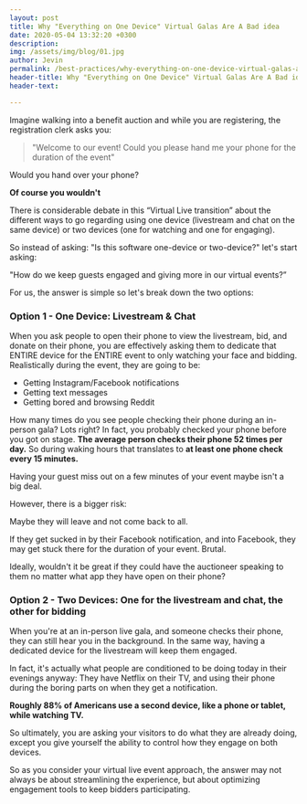 ```yaml
---
layout: post
title: Why "Everything on One Device" Virtual Galas Are A Bad idea
date: 2020-05-04 13:32:20 +0300
description: 
img: /assets/img/blog/01.jpg
author: Jevin
permalink: /best-practices/why-everything-on-one-device-virtual-galas-are-a-bad-idea
header-title: Why "Everything on One Device" Virtual Galas Are A Bad idea
header-text: 

---
```


Imagine walking into a benefit auction and while you are registering, the registration clerk asks you:

> "Welcome to our event! Could you please hand me your phone for the duration of the event"

Would you hand over your phone?

**Of course you wouldn't**

There is considerable debate in this “Virtual Live transition” about the different ways to go regarding using one device (livestream and chat on the same device) or two devices (one for watching and one for engaging). 

So instead of asking: "Is this software one-device or two-device?" let's start asking: 

"How do we keep guests engaged and giving more in our virtual events?”

For us, the answer is simple so let's break down the two options:

### Option 1 - One Device: Livestream & Chat

When you ask people to open their phone to view the livestream, bid, and donate on their phone, you are effectively asking them to dedicate that ENTIRE device for the ENTIRE event to only watching your face and bidding. Realistically during the event, they are going to be:

* Getting Instagram/Facebook notifications
* Getting text messages
* Getting bored and browsing Reddit

How many times do you see people checking their phone during an in-person gala? Lots right? In fact, you probably checked your phone before you got on stage. **The average person checks their phone 52 times per day.** So during waking hours that translates to **at least one phone check every 15 minutes.**

Having your guest miss out on a few minutes of your event maybe isn't a big deal. 

However, there is a bigger risk:

Maybe they will leave and not come back to all.

If they get sucked in by their Facebook notification, and into Facebook, they may get stuck there for the duration of your event. Brutal.

Ideally, wouldn't it be great if they could have the auctioneer speaking to them no matter what app they have open on their phone?

### Option 2 - Two Devices: One for the livestream and chat, the other for bidding

When you're at an in-person live gala, and someone checks their phone, they can still hear you in the background. In the same way, having a dedicated device for the livestream will keep them engaged.

In fact, it's actually what people are conditioned to be doing today in their evenings anyway: They have Netflix on their TV, and using their phone during the boring parts on when they get a notification. 

**Roughly 88% of Americans use a second device, like a phone or tablet, while watching TV.**

So ultimately, you are asking your visitors to do what they are already doing, except you give yourself the ability to control how they engage on both devices.

So as you consider your virtual live event approach, the answer may not always be about streamlining the experience, but about optimizing engagement tools to keep bidders participating.

